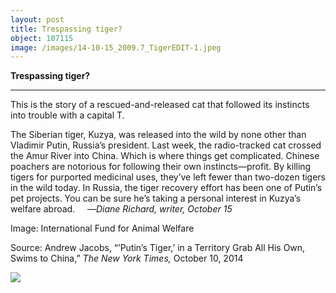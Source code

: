 ```yaml
---
layout: post
title: Trespassing tiger?
object: 107115
image: /images/14-10-15_2009.7_TigerEDIT-1.jpeg
---
```

**Trespassing tiger?**

****

This is the story of a rescued-and-released cat that followed its instincts into trouble with a capital T.

The Siberian tiger, Kuzya, was released into the wild by none other than Vladimir Putin, Russia’s president. Last week, the radio-tracked cat crossed the Amur River into China. Which is where things get complicated. Chinese poachers are notorious for following their own instincts—profit. By killing tigers for purported medicinal uses, they’ve left fewer than two-dozen tigers in the wild today. In Russia, the tiger recovery effort has been one of Putin’s pet projects. You can be sure he’s taking a personal interest in Kuzya’s welfare abroad.
     —*Diane Richard, writer, October 15*

Image: International Fund for Animal Welfare

Source: Andrew Jacobs, “’Putin’s Tiger,’ in a Territory Grab All His Own, Swims to China,” *The New York Times,* October 10, 2014

![]({{siteurl.base}}/images/14-10-15_2009.7_TigerEDIT-1.jpeg)
